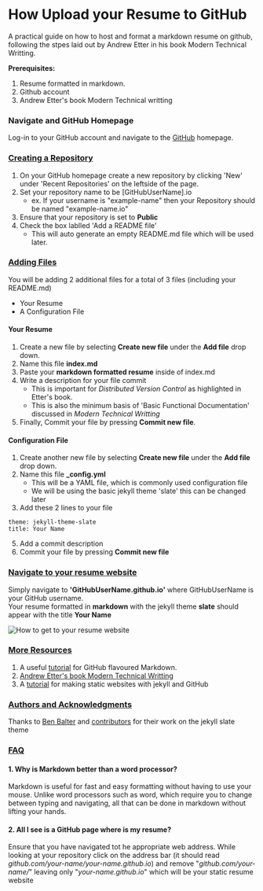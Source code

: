 # How Upload your Resume to GitHub

A practical guide on how to host and format a markdown resume on github, following the stpes laid out by Andrew Etter in his book Modern Technical Writting.

**Prerequisites:**  
1. Resume formatted in markdown.
2. Github account
3. Andrew Etter's book Modern Technical writting

### **Navigate and GitHub Homepage**  
Log-in to your GitHub account and navigate to the [GitHub](github.com) homepage.  

### **<ins>Creating a Repository</ins>**
1. On your GitHub homepage create a new repository by clicking 'New' under 'Recent Repositories' on the leftside of the page.
2. Set your repository name to be [GitHubUserName].io
    * ex. If your username is "example-name" then your Repository should be named "example-name.io"
3. Ensure that your repository is set to **Public**
4. Check the box lablled 'Add a README file'
    * This will auto generate an empty README.md file which will be used later.

### **<ins>Adding Files</ins>**

You will be adding 2 additional files for a total of 3 files (including your README.md)
* Your Resume
* A Configuration File


#### **Your Resume**
1. Create a new file by selecting **Create new file** under the **Add file** drop down.
2. Name this file **index.md**
3. Paste your **markdown formatted resume** inside of index.md
4. Write a description for your file commit
    * This is important for *Distributed Version Control* as highlighted in Etter's book.
    * This is also the minimum basis of 'Basic Functional Documentation' discussed in *Modern Technical Writting*
5. Finally, Commit your file by pressing **Commit new file**.

#### **Configuration File**
1. Create another new file by selecting **Create new file** under the **Add file** drop down.
2. Name this file **_config.yml**
    * This will be a YAML file, which is commonly used configuration file
    * We will be using the basic jekyll theme 'slate' this can be changed later
3. Add these 2 lines to your file
```
theme: jekyll-theme-slate
title: Your Name 
```
5. Add a commit description 
6. Commit your file by pressing **Commit new file**


### **<ins>Navigate to your resume website</ins>**
Simply navigate to **'GitHubUserName.github.io'** where GitHubUserName is your GitHub username.  
Your resume formatted in **markdown** with the jekyll theme **slate** should appear with the title **Your Name**

![How to get to your resume website](https://i.imgur.com/5Wv492j.gif)

### **<ins>More Resources</ins>**
1. A useful [tutorial](https://agea.github.io/tutorial.md/) for GitHub flavoured Markdown.
2. [Andrew Etter's book Modern Technical Writting](https://www.amazon.ca/Modern-Technical-Writing-Introduction-Documentation-ebook/dp/B01A2QL9SS)
3. A [tutorial](https://programminghistorian.org/en/lessons/building-static-sites-with-jekyll-github-pages) for making static websites with jekyll and GitHub 

### **<ins>Authors and Acknowledgments</ins>**

Thanks to [Ben Balter](https://github.com/benbalter) and [contributors](https://github.com/pages-themes/slate/graphs/contributors) for their work on the jekyll slate theme


### **<ins>FAQ</ins>**

#### **1. Why is Markdown better than a word processor?**

Markdown is useful for fast and easy formatting without having to use your mouse. Unlike word processors such as word, which require you to change between typing and navigating, all that can be done in markdown without lifting your hands. 

#### **2. All I see is a GitHub page where is my resume?**

Ensure that you have navigated tot he appropriate web address. While looking at your repository click on the address bar (it should read *github.com/your-name/your-name.github.io*) and remove "*github.com/your-name/*" leaving only "*your-name.github.io*" which will be your static resume website


